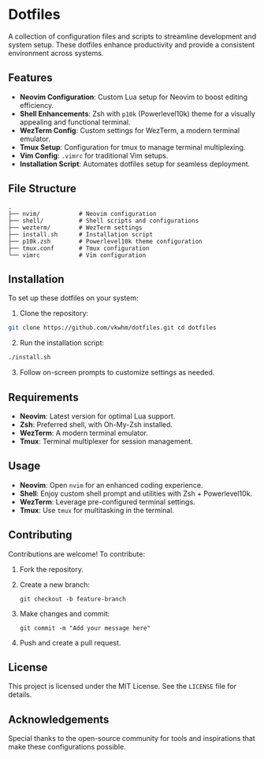 # Dotfiles

A collection of configuration files and scripts to streamline development and system setup. These dotfiles enhance productivity and provide a consistent environment across systems.

## Features

- **Neovim Configuration**: Custom Lua setup for Neovim to boost editing efficiency.
- **Shell Enhancements**: Zsh with `p10k` (Powerlevel10k) theme for a visually appealing and functional terminal.
- **WezTerm Config**: Custom settings for WezTerm, a modern terminal emulator.
- **Tmux Setup**: Configuration for tmux to manage terminal multiplexing.
- **Vim Config**: `.vimrc` for traditional Vim setups.
- **Installation Script**: Automates dotfiles setup for seamless deployment.

## File Structure

```plaintext
.
├── nvim/           # Neovim configuration
├── shell/          # Shell scripts and configurations
├── wezterm/        # WezTerm settings
├── install.sh      # Installation script
├── p10k.zsh        # Powerlevel10k theme configuration
├── tmux.conf       # Tmux configuration
└── vimrc           # Vim configuration
```

## Installation

To set up these dotfiles on your system:

1. Clone the repository:

```bash
git clone https://github.com/vkwhm/dotfiles.git cd dotfiles
```

2. Run the installation script:

```bash
./install.sh
```

3. Follow on-screen prompts to customize settings as needed.

## Requirements

- **Neovim**: Latest version for optimal Lua support.
- **Zsh**: Preferred shell, with Oh-My-Zsh installed.
- **WezTerm**: A modern terminal emulator.
- **Tmux**: Terminal multiplexer for session management.

## Usage

- **Neovim**: Open `nvim` for an enhanced coding experience.
- **Shell**: Enjoy custom shell prompt and utilities with Zsh + Powerlevel10k.
- **WezTerm**: Leverage pre-configured terminal settings.
- **Tmux**: Use `tmux` for multitasking in the terminal.

## Contributing

Contributions are welcome! To contribute:

1. Fork the repository.
2. Create a new branch:

   `git checkout -b feature-branch`

3. Make changes and commit:

   `git commit -m "Add your message here"`

4. Push and create a pull request.

## License

This project is licensed under the MIT License. See the `LICENSE` file for details.

## Acknowledgements

Special thanks to the open-source community for tools and inspirations that make these configurations possible.
